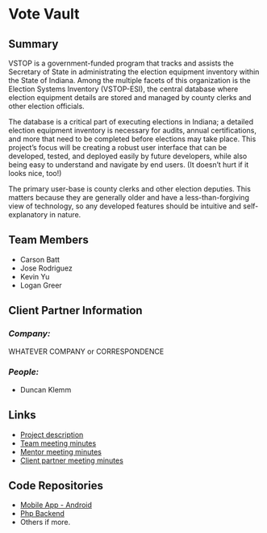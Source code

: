 # Vote Vault

## **Summary**

VSTOP is a government-funded program that tracks and assists the Secretary of State in administrating the election equipment inventory within the State of Indiana. Among the multiple facets of this organization is the Election Systems Inventory (VSTOP-ESI), the central database where election equipment details are stored and managed by county clerks and other election officials.


The database is a critical part of executing elections in Indiana; a detailed election equipment inventory is necessary for audits, annual certifications, and more that need to be completed before elections may take place. This project’s focus will be creating a robust user interface that can be developed, tested, and deployed easily by future developers, while also being easy to understand and navigate by end users. (It doesn’t hurt if it looks nice, too!)


The primary user-base is county clerks and other election deputies. This matters because they are generally older and have a less-than-forgiving view of technology, so any developed features should be intuitive and self-explanatory in nature.

## **Team Members**

- Carson Batt
- Jose Rodriguez
- Kevin Yu
- Logan Greer

## **Client Partner Information**

### *Company:*
WHATEVER COMPANY or CORRESPONDENCE

### *People:*
- Duncan Klemm

## **Links**

- [Project description](ProjectDescription.md)
- [Team meeting minutes](MeetingMinutes/Team)
- [Mentor meeting minutes](MeetingMinutes/Mentor)
- [Client partner meeting minutes](MeetingMinutes/ClientPartner)

## **Code Repositories**

- [Mobile App - Android](https://www.github.com/WHEREEVER_THE_ANDROID_CODE_IS/)
- [Php Backend](https://www.github.com/WHEREEVER_THE_PHP_CODE_IS)
- Others if more.


